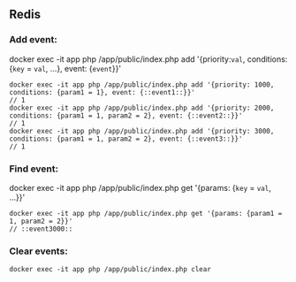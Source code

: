 ## Redis

### Add event:

docker exec -it app php /app/public/index.php add '{priority:`val`, conditions: {`key` = `val`, ...}, event: {`event`}}'

    docker exec -it app php /app/public/index.php add '{priority: 1000, conditions: {param1 = 1}, event: {::event1::}}'
    // 1
    docker exec -it app php /app/public/index.php add '{priority: 2000, conditions: {param1 = 1, param2 = 2}, event: {::event2::}}'
    // 1
    docker exec -it app php /app/public/index.php add '{priority: 3000, conditions: {param1 = 1, param2 = 2}, event: {::event3::}}'
    // 1

### Find event:

docker exec -it app php /app/public/index.php get '{params: {`key` = `val`, ...}}'

    docker exec -it app php /app/public/index.php get '{params: {param1 = 1, param2 = 2}}'
    // ::event3000::

### Clear events:

    docker exec -it app php /app/public/index.php clear
